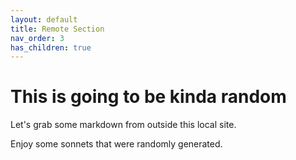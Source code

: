 ```yaml
---
layout: default
title: Remote Section
nav_order: 3
has_children: true
---
```


# This is going to be kinda random

Let's grab some markdown from outside this local site.

Enjoy some sonnets that were randomly generated.
